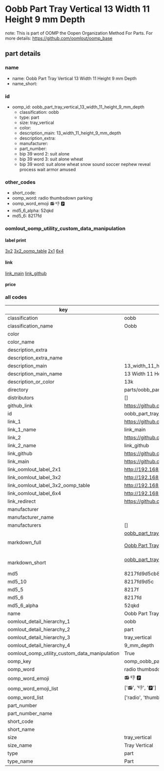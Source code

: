 # Oobb Part Tray Vertical 13 Width 11 Height 9 mm Depth  

note: This is part of OOMP the Oopen Organization Method For Parts. For more details: https://github.com/oomlout/oomp_base

##  part details
  







### name
* name: Oobb Part Tray Vertical 13 Width 11 Height 9 mm Depth
* name_short: 
### id
* oomp_id: oobb_part_tray_vertical_13_width_11_height_9_mm_depth
  * classification: oobb
  * type: part
  * size: tray_vertical
  * color: 
  * description_main: 13_width_11_height_9_mm_depth
  * description_extra: 
  * manufacturer: 
  * part_number: 
  * bip 39 word 2: suit alone
  * bip 39 word 3: suit alone wheat
  * bip 39 word: suit alone wheat snow sound soccer nephew reveal process wait armor amused

### other_codes
* short_code: 
* oomp_word: radio thumbsdown parking
* oomp_word_emoji :radio: :thumbsdown: :parking:
* md5_6_alpha: 52qkd
* md5_6: 8217fd






### oomlout_oomp_utility_custom_data_manipulation
#### label print
[3x2](http://192.168.1.245:1112/?label=oomp%2052qkd)
[3x2_oomp_table](http://192.168.1.108:1112/?label=oomp%2052qkd)
[2x1](http://192.168.1.242:1112/?label=oomp%2052qkd)
[6x4](http://192.168.1.55:1112/?label=oomp%2052qkd)    

#### link

[link_main](https://github.com/oomlout/oomlout_oomp_version_1_messy/tree/main/parts/oobb_part_tray_vertical_13_width_11_height_9_mm_depth) [link_github](https://github.com/oomlout/oomlout_oomp_version_1_messy/tree/main/parts/oobb_part_tray_vertical_13_width_11_height_9_mm_depth)                             

#### price







### all codes 
| key | value |  
| --- | --- |  
| classification | oobb |  
| classification_name | Oobb |  
| color |  |  
| color_name |  |  
| description_extra |  |  
| description_extra_name |  |  
| description_main | 13_width_11_height_9_mm_depth |  
| description_main_name | 13 Width 11 Height 9 mm Depth |  
| description_or_color | 13k |  
| directory | parts/oobb_part_tray_vertical_13_width_11_height_9_mm_depth |  
| distributors | [] |  
| github_link | https://github.com/oomlout/oomlout_oomp_part_src/tree/main/parts/oobb_part_tray_vertical_13_width_11_height_9_mm_depth |  
| id | oobb_part_tray_vertical_13_width_11_height_9_mm_depth |  
| link_1 | https://github.com/oomlout/oomlout_oomp_version_1_messy/tree/main/parts/oobb_part_tray_vertical_13_width_11_height_9_mm_depth |  
| link_1_name | link_main |  
| link_2 | https://github.com/oomlout/oomlout_oomp_version_1_messy/tree/main/parts/oobb_part_tray_vertical_13_width_11_height_9_mm_depth |  
| link_2_name | link_github |  
| link_github | https://github.com/oomlout/oomlout_oomp_version_1_messy/tree/main/parts/oobb_part_tray_vertical_13_width_11_height_9_mm_depth |  
| link_main | https://github.com/oomlout/oomlout_oomp_version_1_messy/tree/main/parts/oobb_part_tray_vertical_13_width_11_height_9_mm_depth |  
| link_oomlout_label_2x1 | http://192.168.1.242:1112/?label=oomp%2052qkd |  
| link_oomlout_label_3x2 | http://192.168.1.245:1112/?label=oomp%2052qkd |  
| link_oomlout_label_3x2_oomp_table | http://192.168.1.108:1112/?label=oomp%2052qkd |  
| link_oomlout_label_6x4 | http://192.168.1.55:1112/?label=oomp%2052qkd |  
| link_redirect | https://github.com/oomlout/oomlout_oomp_version_1_messy/tree/main/parts/oobb_part_tray_vertical_13_width_11_height_9_mm_depth |  
| manufacturer |  |  
| manufacturer_name |  |  
| manufacturers | [] |  
| markdown_full | [oobb_part_tray_vertical_13_width_11_height_9_mm_depth](none)<br>[](none)<br>[Oobb Part Tray Vertical 13 Width 11 Height 9 Mm Depth](none)<br><br> |  
| markdown_short | [oobb_part_tray_vertical_13_width_11_height_9_mm_depth](none)<br><br> |  
| md5 | 8217fd9d5cb8728b3767ecd9f3c1bec8 |  
| md5_10 | 8217fd9d5c |  
| md5_5 | 8217f |  
| md5_6 | 8217fd |  
| md5_6_alpha | 52qkd |  
| name | Oobb Part Tray Vertical 13 Width 11 Height 9 mm Depth |  
| oomlout_detail_hierarchy_1 | oobb |  
| oomlout_detail_hierarchy_2 | part |  
| oomlout_detail_hierarchy_3 | tray_vertical |  
| oomlout_detail_hierarchy_4 | 9_mm_depth |  
| oomlout_oomp_utility_custom_data_manipulation | True |  
| oomp_key | oomp_oobb_part_tray_vertical_13_width_11_height_9_mm_depth |  
| oomp_word | radio thumbsdown parking |  
| oomp_word_emoji | :radio: :thumbsdown: :parking: |  
| oomp_word_emoji_list | [':radio:', ':thumbsdown:', ':parking:'] |  
| oomp_word_list | ['radio', 'thumbsdown', 'parking'] |  
| part_number |  |  
| part_number_name |  |  
| short_code |  |  
| short_name |  |  
| size | tray_vertical |  
| size_name | Tray Vertical |  
| type | part |  
| type_name | Part |  
